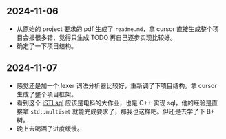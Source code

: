 ## 2024-11-06

- 从原始的 project 要求的 pdf 生成了 `readme.md`，拿 cursor 直接生成整个项目会报很多错，觉得只生成 TODO 再自己逐步实现比较好。
- 确定了一下项目结构。

## 2024-11-07

- 感觉还是加一个 lexer 词法分析器比较好，重新调了下项目结构。拿 cursor 生成了整个项目框架。
- 看到这个 [iSTLsql](https://github.com/LRL52/iSTLsql) 应该是电科的大作业，也是 C++ 实现 sql，他的经验是直接拿 `std::multiset` 就能完成要求了，那我也这样吧。但还是去学了下 B+ 树。
- 晚上去喝酒了进度缓慢。